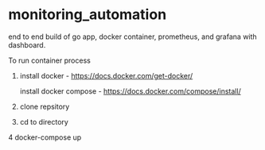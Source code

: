 # monitoring_automation
end to end build of go app, docker container, prometheus, and grafana with dashboard.

To run container process

1. install docker - https://docs.docker.com/get-docker/

   install docker compose - https://docs.docker.com/compose/install/
   
2. clone repsitory

3. cd to directory 

4 docker-compose up

